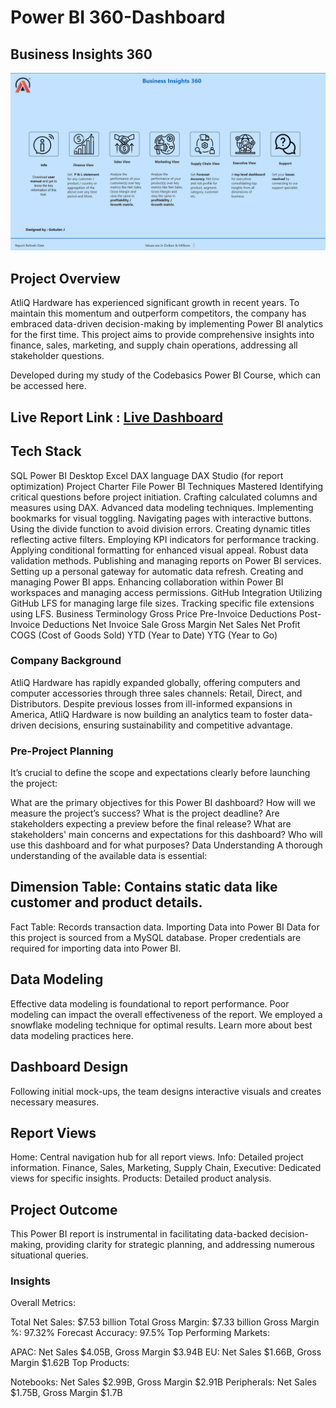 # Power BI 360-Dashboard
## Business Insights 360
![Project holder](https://github.com/Gokul1998-svg/Power-BI--360-Dashboard/blob/main/Screenshot%202025-03-25%20190823.png)
## Project Overview
AtliQ Hardware has experienced significant growth in recent years. To maintain this momentum and outperform competitors, the company has embraced data-driven decision-making by implementing Power BI analytics for the first time. This project aims to provide comprehensive insights into finance, sales, marketing, and supply chain operations, addressing all stakeholder questions.

Developed during my study of the Codebasics Power BI Course, which can be accessed here.

## Live Report Link :  [Live Dashboard](https://app.powerbi.com/view?r=eyJrIjoiYTQyZGIzYzEtZjAwMC00ZTRiLWIzMjktOGViZWE0OGYxNTQwIiwidCI6IjRjN2E1ZmUwLTg2NDgtNDY2MS04MjYwLWJmYTVlOTE0YjRjMCJ9)

## Tech Stack
SQL
Power BI Desktop
Excel
DAX language
DAX Studio (for report optimization)
Project Charter File
Power BI Techniques Mastered
Identifying critical questions before project initiation.
Crafting calculated columns and measures using DAX.
Advanced data modeling techniques.
Implementing bookmarks for visual toggling.
Navigating pages with interactive buttons.
Using the divide function to avoid division errors.
Creating dynamic titles reflecting active filters.
Employing KPI indicators for performance tracking.
Applying conditional formatting for enhanced visual appeal.
Robust data validation methods.
Publishing and managing reports on Power BI services.
Setting up a personal gateway for automatic data refresh.
Creating and managing Power BI apps.
Enhancing collaboration within Power BI workspaces and managing access permissions.
GitHub Integration
Utilizing GitHub LFS for managing large file sizes.
Tracking specific file extensions using LFS.
Business Terminology
Gross Price
Pre-Invoice Deductions
Post-Invoice Deductions
Net Invoice Sale
Gross Margin
Net Sales
Net Profit
COGS (Cost of Goods Sold)
YTD (Year to Date)
YTG (Year to Go)
### Company Background
AtliQ Hardware has rapidly expanded globally, offering computers and computer accessories through three sales channels: Retail, Direct, and Distributors. Despite previous losses from ill-informed expansions in America, AtliQ Hardware is now building an analytics team to foster data-driven decisions, ensuring sustainability and competitive advantage.

### Pre-Project Planning
It’s crucial to define the scope and expectations clearly before launching the project:

What are the primary objectives for this Power BI dashboard?
How will we measure the project’s success?
What is the project deadline?
Are stakeholders expecting a preview before the final release?
What are stakeholders' main concerns and expectations for this dashboard?
Who will use this dashboard and for what purposes?
Data Understanding
A thorough understanding of the available data is essential:

## Dimension Table: Contains static data like customer and product details.
Fact Table: Records transaction data.
Importing Data into Power BI
Data for this project is sourced from a MySQL database. Proper credentials are required for importing data into Power BI.

## Data Modeling
Effective data modeling is foundational to report performance. Poor modeling can impact the overall effectiveness of the report. We employed a snowflake modeling technique for optimal results. Learn more about best data modeling practices here.

## Dashboard Design
Following initial mock-ups, the team designs interactive visuals and creates necessary measures.

## Report Views
Home: Central navigation hub for all report views.
Info: Detailed project information.
Finance, Sales, Marketing, Supply Chain, Executive: Dedicated views for specific insights.
Products: Detailed product analysis.
## Project Outcome
This Power BI report is instrumental in facilitating data-backed decision-making, providing clarity for strategic planning, and addressing numerous situational queries.
### Insights
Overall Metrics:

Total Net Sales: $7.53 billion
Total Gross Margin: $7.33 billion
Gross Margin %: 97.32%
Forecast Accuracy: 97.5%
Top Performing Markets:

APAC: Net Sales $4.05B, Gross Margin $3.94B
EU: Net Sales $1.66B, Gross Margin $1.62B
Top Products:

Notebooks: Net Sales $2.99B, Gross Margin $2.91B
Peripherals: Net Sales $1.75B, Gross Margin $1.7B

